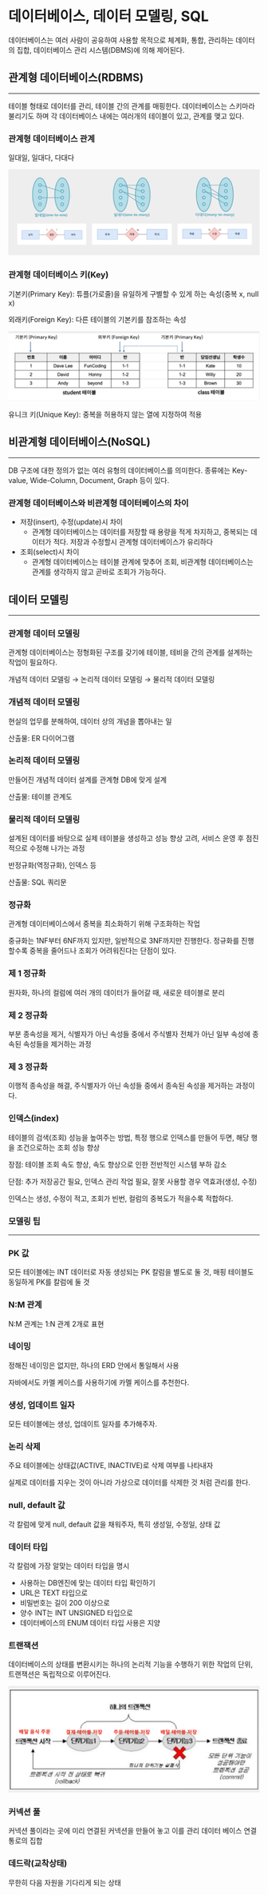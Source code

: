# 데이터베이스, 데이터 모델링, SQL

데이터베이스는 여러 사람이 공유하여 사용할 목적으로 체계화, 통합, 관리하는 데이터의 집합, 데이터베이스 관리 시스템(DBMS)에 의해 제어된다.

## 관계형 데이터베이스(RDBMS)

---

테이블 형태로 데이터를 관리, 테이블 간의 관계를 매핑한다. 데이터베이스는 스키마라 불리기도 하며 각 데이터베이스 내에는 여러개의 테이블이 있고, 관계를 맺고 있다.

### 관계형 데이터베이스 관계

일대일, 일대다, 다대다

![스크린샷 2022-12-12 09.17.53.png](./img/14.png)

### 관계형 데이터베이스 키(Key)

기본키(Primary Key): 튜플(가로줄)을 유일하게 구별할 수 있게 하는 속성(중복 x, null x)

외래키(Foreign Key): 다른 테이블의 기본키를 참조하는 속성

![스크린샷 2022-12-12 09.27.00.png](./img/15.png)

유니크 키(Unique Key): 중복을 허용하지 않는 열에 지정하여 적용

## 비관계형 데이터베이스(NoSQL)

---

DB 구조에 대한 정의가 없는 여러 유형의 데이터베이스를 의미한다. 종류에는 Key-value, Wide-Column, Document, Graph 등이 있다.

### 관계형 데이터베이스와 비관계형 데이터베이스의 차이

- 저장(insert), 수정(update)시 차이
  - 관계형 데이터베이스는 데이터를 저장할 때 용량을 적게 차지하고, 중복되는 데이터가 적다. 저장과 수정할시 관계형 데이터베이스가 유리하다
- 조회(select)시 차이
  - 관계형 데이터베이스는 테이블 관계에 맞추어 조회, 비관계형 데이터베이스는 관계를 생각하지 않고 곧바로 조회가 가능하다.

## 데이터 모델링

---

### 관계형 데이터 모델링

관계형 데이터베이스는 정형화된 구조를 갖기에 테이블, 테비을 간의 관계를 설계하는 작업이 필요하다.

개념적 데이터 모델링 → 논리적 데이터 모델링 → 물리적 데이터 모델링

### 개념적 데이터 모델링

현실의 업무를 분해하여, 데이터 상의 개념을 뽑아내는 일

산출물: ER 다이어그램

### 논리적 데이터 모델링

만들어진 개념적 데이터 설계를 관계형 DB에 맞게 설계

산출물: 테이블 관계도

### 물리적 데이터 모델링

설계된 데이터를 바탕으로 실제 테이블을 생성하고 성능 향상 고려, 서비스 운영 후 점진적으로 수정해 나가는 과정

반정규화(역정규화), 인덱스 등

산출물: SQL 쿼리문

### 정규화

관계형 데이터베이스에서 중복을 최소화하기 위해 구조화하는 작업

중규화는 1NF부터 6NF까지 있지만, 일반적으로 3NF까지만 진행한다. 정규화를 진행할수록 중복을 줄어드나 조회가 어려워진다는 단점이 있다.

### 제 1 정규화

원자화, 하나의 컬럼에 여러 개의 데이터가 들어갈 때, 새로운 테이블로 분리

### 제 2 정규화

부분 종속성을 제거, 식별자가 아닌 속성들 중에서 주식별자 전체가 아닌 일부 속성에 종속된 속성들을 제거하는 과정

### 제 3 정규화

이행적 종속성을 해결, 주식별자가 아닌 속성들 중에서 종속된 속성을 제거하는 과정이다.

### 인덱스(index)

테이블의 검색(조회) 성능을 높여주는 방법, 특정 행으로 인덱스를 만들어 두면, 해당 행을 조건으로하는 조회 성능 향상

장점: 테이블 조회 속도 향상, 속도 향상으로 인한 전반적인 시스템 부하 감소

단점: 추가 저장공간 필요, 인덱스 관리 작업 필요, 잘못 사용할 경우 역효과(생성, 수정)

인덱스는 생성, 수정이 적고, 조회가 빈번, 컬럼의 중복도가 적을수록 적합하다.

### 모델링 팁

---

### PK 값

모든 테이블에는 INT 데이터로 자동 생성되는 PK 칼럼을 별도로 둘 것, 매핑 테이블도 동일하게 PK를 칼럼에 둘 것

### N:M 관계

N:M 관계는 1:N 관계 2개로 표현

### 네이밍

정해진 네이밍은 없지만, 하나의 ERD 안에서 통일해서 사용

자바에서도 카멜 케이스를 사용하기에 카멜 케이스를 추천한다.

### 생성, 업데이트 일자

모든 테이블에는 생성, 업데이트 일자를 추가해주자.

### 논리 삭제

주요 테이블에는 상태값(ACTIVE, INACTIVE)로 삭제 여부를 나타내자

실제로 데이터를 지우는 것이 아니라 가상으로 데이터를 삭제한 것 처럼 관리를 한다.

### null, default 값

각 칼럼에 맞게 null, default 값을 채워주자, 특히 생성일, 수정일, 상태 값

### 데이터 타입

각 칼럼에 가장 알맞는 데이터 타입을 명시

- 사용하는 DB엔진에 맞는 데이터 타입 확인하기
- URL은 TEXT 타입으로
- 비밀번호는 길이 200 이상으로
- 양수 INT는 INT UNSIGNED 타입으로
- 데이터베이스의 ENUM 데이터 타입 사용은 지양

### 트랜잭션

데이터베이스의 상태를 변환시키는 하나의 논리적 기능을 수행하기 위한 작업의 단위, 트랜잭션은 독립적으로 이루어진다.

![스크린샷 2022-12-12 11.13.00.png](./img/16.png)

### 커넥션 풀

커넥션 풀이라는 곳에 미리 연결된 커넥션을 만들어 놓고 이를 관리 데이터 베이스 연결 통로의 집합

### 데드락(교착상태)

무한히 다음 자원을 기다리게 되는 상태
